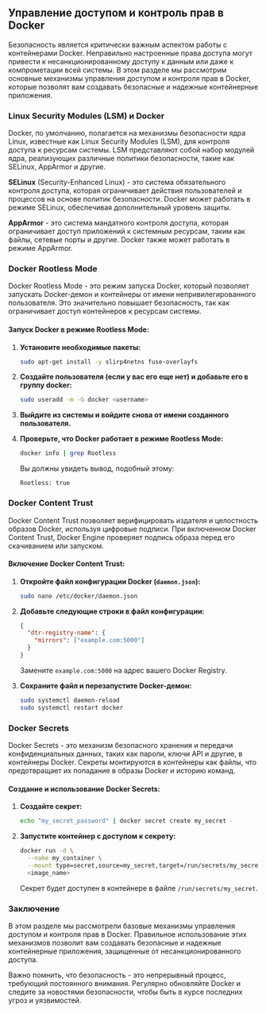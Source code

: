 ## Управление доступом и контроль прав в Docker

Безопасность является критически важным аспектом работы с контейнерами Docker. Неправильно настроенные права доступа могут привести к несанкционированному доступу к данным или даже к компрометации всей системы. В этом разделе мы рассмотрим основные механизмы управления доступом и контроля прав в Docker, которые позволят вам создавать безопасные и надежные контейнерные приложения.

### Linux Security Modules (LSM) и Docker

Docker, по умолчанию, полагается на механизмы безопасности ядра Linux, известные как Linux Security Modules (LSM), для контроля доступа к ресурсам системы. LSM представляют собой набор модулей ядра, реализующих различные политики безопасности, такие как SELinux, AppArmor и другие.

**SELinux** (Security-Enhanced Linux) - это система обязательного контроля доступа, которая ограничивает действия пользователей и процессов на основе политик безопасности. Docker может работать в режиме SELinux, обеспечивая дополнительный уровень защиты.

**AppArmor** - это система мандатного контроля доступа, которая ограничивает доступ приложений к системным ресурсам, таким как файлы, сетевые порты и другие. Docker также может работать в режиме AppArmor.

### Docker Rootless Mode

Docker Rootless Mode - это режим запуска Docker, который позволяет запускать Docker-демон и контейнеры от имени непривилегированного пользователя. Это значительно повышает безопасность, так как ограничивает доступ контейнеров к ресурсам системы.

#### Запуск Docker в режиме Rootless Mode:

1. **Установите необходимые пакеты:**

    ```bash
    sudo apt-get install -y slirp4netns fuse-overlayfs
    ```

2. **Создайте пользователя (если у вас его еще нет) и добавьте его в группу docker:**

    ```bash
    sudo useradd -m -G docker <username>
    ```

3. **Выйдите из системы и войдите снова от имени созданного пользователя.**

4. **Проверьте, что Docker работает в режиме Rootless Mode:**

    ```bash
    docker info | grep Rootless
    ```

    Вы должны увидеть вывод, подобный этому:

    ```
    Rootless: true
    ```

### Docker Content Trust

Docker Content Trust позволяет верифицировать издателя и целостность образов Docker, используя цифровые подписи. При включенном Docker Content Trust, Docker Engine проверяет подпись образа перед его скачиванием или запуском.

#### Включение Docker Content Trust:

1. **Откройте файл конфигурации Docker (`daemon.json`):**

    ```bash
    sudo nano /etc/docker/daemon.json
    ```

2. **Добавьте следующие строки в файл конфигурации:**

    ```json
    {
      "dtr-registry-name": {
        "mirrors": ["example.com:5000"]
      }
    }
    ```

    Замените `example.com:5000` на адрес вашего Docker Registry.

3. **Сохраните файл и перезапустите Docker-демон:**

    ```bash
    sudo systemctl daemon-reload
    sudo systemctl restart docker
    ```

### Docker Secrets

Docker Secrets - это механизм безопасного хранения и передачи конфиденциальных данных, таких как пароли, ключи API и другие, в контейнеры Docker. Секреты монтируются в контейнеры как файлы, что предотвращает их попадание в образы Docker и историю команд.

#### Создание и использование Docker Secrets:

1. **Создайте секрет:**

    ```bash
    echo "my_secret_password" | docker secret create my_secret -
    ```

2. **Запустите контейнер с доступом к секрету:**

    ```bash
    docker run -d \
      --name my_container \
      --mount type=secret,source=my_secret,target=/run/secrets/my_secret \
      <image_name>
    ```

    Секрет будет доступен в контейнере в файле `/run/secrets/my_secret`.

### Заключение

В этом разделе мы рассмотрели базовые механизмы управления доступом и контроля прав в Docker. Правильное использование этих механизмов позволит вам создавать безопасные и надежные контейнерные приложения, защищенные от несанкционированного доступа. 

Важно помнить, что безопасность - это непрерывный процесс, требующий постоянного внимания. Регулярно обновляйте Docker и следите за новостями безопасности, чтобы быть в курсе последних угроз и уязвимостей.
